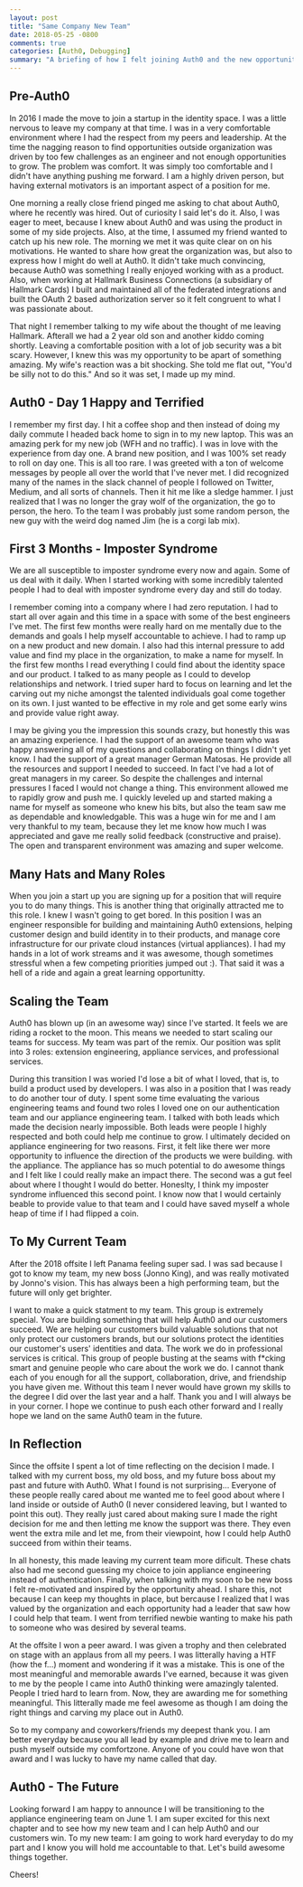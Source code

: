 ```yaml
---
layout: post
title: "Same Company New Team"
date: 2018-05-25 -0800
comments: true
categories: [Auth0, Debugging]
summary: "A briefing of how I felt joining Auth0 and the new opportunity ahead within Auth0." 
---
```


## Pre-Auth0

In 2016 I made the move to join a startup in the identity space.  I was a little nervous to leave my company at that time.  I was in a very comfortable environment where I had the respect from my peers and leadership.  At the time the nagging reason to find opportunities outside organization was driven by too few challenges as an engineer and not enough opportunities to grow.  The problem was comfort.  It was simply too comfortable and I didn't have anything pushing me forward.  I am a highly driven person, but having external motivators is an important aspect of a position for me.

One morning a really close friend pinged me asking to chat about Auth0, where he recently was hired.  Out of curiosity I said let's do it.  Also, I was eager to meet, because I knew about Auth0 and was using the product in some of my side projects.  Also, at the time, I assumed my friend wanted to catch up his new role.  The morning we met it was quite clear on on his motivations.  He wanted to share how great the organization was, but also to express how I might do well at Auth0.  It didn't take much convincing, because Auth0 was something I really enjoyed working with as a product.  Also, when working at Hallmark Business Connections (a subsidiary of Hallmark Cards) I built and maintained all of the federated integrations and built the OAuth 2 based authorization server so it felt congruent to what I was passionate about.

That night I remember talking to my wife about the thought of me leaving Hallmark.  Afterall we had a 2 year old son and another kiddo coming shortly.  Leaving a comfortable position with a lot of job security was a bit scary.  However, I knew this was my opportunity to be apart of something amazing.  My wife's reaction was a bit shocking.  She told me flat out, "You'd be silly not to do this."  And so it was set, I made up my mind.

## Auth0 - Day 1  Happy and Terrified

I remember my first day.  I hit a coffee shop and then instead of doing my daily commute I headed back home to sign in to my new laptop.  This was an amazing perk for my new job (WFH and no traffic).  I was in love with the experience from day one.  A brand new position, and I was 100% set ready to roll on day one.  This is all too rare.  I was greeted with a ton of welcome messages by people all over the world that I've never met.  I did recognized many of the names in the slack channel of people I followed on Twitter, Medium, and all sorts of channels.  Then it hit me like a sledge hammer.  I just realized that I was no longer the gray wolf of the organization, the go to person, the hero.  To the team I was probably just some random person, the new guy with the weird dog named Jim (he is a corgi lab mix).

## First 3 Months - Imposter Syndrome

We are all susceptible to imposter syndrome every now and again.  Some of us deal with it daily.  When I started working with some incredibly talented people I had to deal with imposter syndrome every day and still do today.

I remember coming into a company where I had zero reputation.  I had to start all over again and this time in a space with some of the best engineers I've met.  The first few months were really hard on me mentally due to the demands and goals I help myself accountable to achieve.  I had to ramp up on a new product and new domain.  I also had this internal pressure to add value and find my place in the organization, to make a name for myself.  In the first few months I read everything I could find about the identity space and our product.  I talked to as many people as I could to develop relationships and network.  I tried super hard to focus on learning and let the carving out my niche amongst the talented individuals goal come together on its own.  I just wanted to be effective in my role and get some early wins and provide value right away.

I may be giving you the impression this sounds crazy, but honestly this was an amazing experience.  I had the support of an awesome team who was happy answering all of my questions and collaborating on things I didn't yet know.  I had the support of a great manager German Matosas.  He provide all the resources and support I needed to succeed.  In fact I've had a lot of great managers in my career.  So despite the challenges and internal pressures I faced I would not change a thing.  This environment allowed me to rapidly grow and push me.  I quickly leveled up and started making a name for myself as someone who knew his bits, but also the team saw me as dependable and knowledgable.  This was a huge win for me and I am very thankful to my team, because they let me know how much I was appreciated and gave me really solid feedback (constructive and praise).  The open and transparent environment was amazing and super welcome.

## Many Hats and Many Roles

When you join a start up you are signing up for a position that will require you to do many things.  This is another thing that originally attracted me to this role.  I knew I wasn't going to get bored.  In this position I was an engineer responsible for building and maintaining Auth0 extensions, helping customer design and build identity in to their products, and manage core infrastructure for our private cloud instances (virtual appliances).  I had my hands in a lot of work streams and it was awesome, though sometimes stressful when a few competing priorities jumped out :).  That said it was a hell of a ride and again a great learning opportunitty.

## Scaling the Team

Auth0 has blown up (in an awesome way) since I've started.  It feels we are riding a rocket to the moon.  This means we needed to start scaling our teams for success.  My team was part of the remix.  Our position was split into 3 roles: extension engineering, appliance services, and professional services.

During this transition I was woried I'd lose a bit of what I loved, that is, to build a product used by developers.  I was also in a position that I was ready to do another tour of duty.  I spent some time evaluating the various engineering teams and found two roles I loved one on our authentication team and our appliance engineering team.  I talked with both leads which made the decision nearly impossible.  Both leads were people I highly respected and both could help me continue to grow.  I ultimately decided on appliance engineering for two reasons.  First, it felt like there wer more opportunity to influence the direction of the products we were building. with the appliance.  The appliance has so much potential to do awesome things and I felt like I could really make an impact there.  The second was a gut feel about where I thought I would do better.  Honeslty, I think my imposter syndrome influenced this second point.  I know now that I would certainly beable to provide value to that team and I could have saved myself a whole heap of time if I had flipped a coin.

## To My Current Team

After the 2018 offsite I left Panama feeling super sad.  I was sad because I got to know my team, my new boss (Jonno King), and was really motivated by Jonno's vision. This has always been a high performing team, but the future will only get brighter.

I want to make a quick statment to my team.  This group is extremely special.  You are building something that will help Auth0 and our customers succeed.  We are helping our customers build valuable solutions that not only protect our customers brands, but our solutions protect the identities our customer's users' identities and data.  The work we do in professional services is critical.  This group of people busting at the seams with f*cking smart and genuine people who care about the work we do.  I cannot thank each of you enough for all the support, collaboration, drive, and friendship you have given me.  Without this team I never would have grown my skills to the degree I did over the last year and a half.  Thank you and I will always be in your corner. I hope we continue to push each other forward and I really hope we land on the same Auth0 team in the future.  

## In Reflection

Since the offsite I spent a lot of time reflecting on the decision I made.  I talked with my current boss, my old boss, and my future boss about my past and future with Auth0.  What I found is not surprising... Everyone of these people really cared about me wanted me to feel good about where I land inside or outside of Auth0 (I never considered leaving, but I wanted to point this out).  They really just cared about making sure I made the right decision for me and then letting me know the support was there.  They even went the extra mile and let me, from their viewpoint, how I could help Auth0 succeed from within their teams.

In all honesty, this made leaving my current team more dificult. These chats also had me second guessing my choice to join appliance engineering instead of authentication. Finally, when talking with my soon to be new boss I felt re-motivated and inspired by the opportunity ahead.  I share this, not because I can keep my thoughts in place, but bercause I realized that I was valued by the organization and each opportunity had a leader that saw how I could help that team.  I went from terrified newbie wanting to make his path to someone who was desired by several teams.

At the offsite I won a peer award.  I was given a trophy and then celebrated  on stage with an applaus from all my peers.  I was litterally having a HTF (how the f...) moment and wondering if it was a mistake.  This is one of the most meaningful and memorable awards I've earned, because it was given to me by the people I came into Auth0 thinking were amazingly talented.  People I tried hard to learn from.  Now, they are awarding me for something meaningful.  This litterally made me feel awesome as though I am doing the right things and carving my place out in Auth0.

So to my company and coworkers/friends my deepest thank you.  I am better everyday because you all lead by example and drive me to learn and push myself outside my comfortzone.  Anyone of you could have won that award and I was lucky to have my name called that day.

## Auth0 - The Future

Looking forward I am happy to announce I will be transitioning to the appliance engineering team on June 1.  I am super excited for this next chapter and to see how my new team and I can help Auth0 and our customers win.  To my new team: I am going to work hard everyday to do my part and I know you will hold me accountable to that.  Let's build awesome things together.

Cheers!
